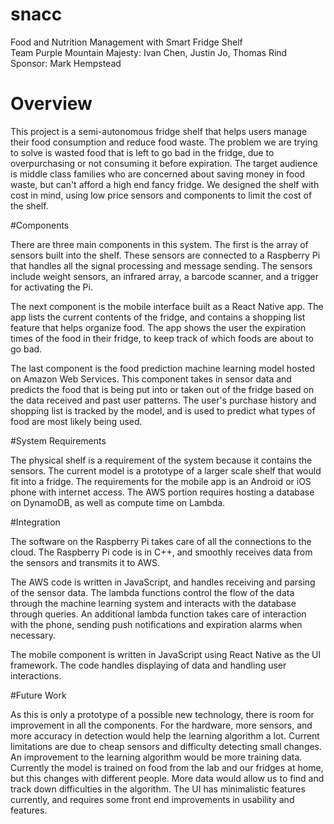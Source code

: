 # snacc
Food and Nutrition Management with Smart Fridge Shelf\
Team Purple Mountain Majesty: Ivan Chen, Justin Jo, Thomas Rind\
Sponsor: Mark Hempstead

# Overview

This project is a semi-autonomous fridge shelf that helps users manage their food consumption and reduce food waste. The problem we are trying to solve is wasted food that is left to go bad in the fridge, due to overpurchasing or not consuming it before expiration. The target audience is middle class families who are concerned about saving money in food waste, but can't afford a high end fancy fridge. We designed the shelf with cost in mind, using low price sensors and components to limit the cost of the shelf.

#Components

There are three main components in this system. The first is the array of sensors built into the shelf. These sensors are connected to a Raspberry Pi that handles all the signal processing and message sending. The sensors include weight sensors, an infrared array, a barcode scanner, and a trigger for activating the Pi. 

The next component is the mobile interface built as a React Native app. The app lists the current contents of the fridge, and contains a shopping list feature that helps organize food. The app shows the user the expiration times of the food in their fridge, to keep track of which foods are about to go bad.

The last component is the food prediction machine learning model hosted on Amazon Web Services. This component takes in sensor data and predicts the food that is being put into or taken out of the fridge based on the data received and past user patterns. The user's purchase history and shopping list is tracked by the model, and is used to predict what types of food are most likely being used.

#System Requirements

The physical shelf is a requirement of the system because it contains the sensors. The current model is a prototype of a larger scale shelf that would fit into a fridge. The requirements for the mobile app is an Android or iOS phone with internet access. The AWS portion requires hosting a database on DynamoDB, as well as compute time on Lambda.

#Integration

The software on the Raspberry Pi takes care of all the connections to the cloud. The Raspberry Pi code is in C++, and smoothly receives data from the sensors and transmits it to AWS.

The AWS code is written in JavaScript, and handles receiving and parsing of the sensor data. The lambda functions control the flow of the data through the machine learning system and interacts with the database through queries. An additional lambda function takes care of interaction with the phone, sending push notifications and expiration alarms when necessary.

The mobile component is written in JavaScript using React Native as the UI framework. The code handles displaying of data and handling user interactions.

#Future Work

As this is only a prototype of a possible new technology, there is room for improvement in all the components. For the hardware, more sensors, and more accuracy in detection would help the learning algorithm a lot. Current limitations are due to cheap sensors and difficulty detecting small changes. An improvement to the learning algorithm would be more training data. Currently the model is trained on food from the lab and our fridges at home, but this changes with different people. More data would allow us to find and track down difficulties in the algorithm. The UI has minimalistic features currently, and requires some front end improvements in usability and features. 